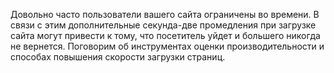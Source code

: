 Довольно часто пользователи вашего сайта ограничены во времени. В связи с этим 
дополнительные секунда-две промедления при загрузке сайта могут привести к тому, 
что посетитель уйдет и большего никогда не вернется. Поговорим об инструментах 
оценки производительности и способах повышения скорости загрузки страниц. 